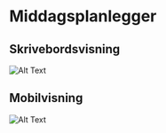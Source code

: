 # Middagsplanlegger

## Skrivebordsvisning
![Alt Text](relative_path_to_your_image)

## Mobilvisning
![Alt Text](relative_path_to_your_image)
